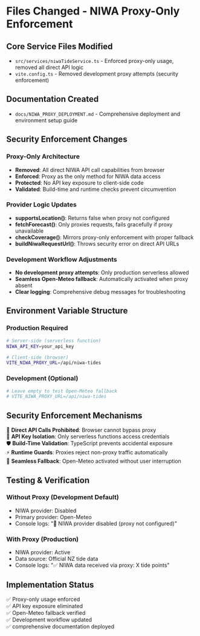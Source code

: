 # Files Changed - NIWA Proxy-Only Enforcement

## Core Service Files Modified
- `src/services/niwaTideService.ts` - Enforced proxy-only usage, removed all direct API logic
- `vite.config.ts` - Removed development proxy attempts (security enforcement)

## Documentation Created
- `docs/NIWA_PROXY_DEPLOYMENT.md` - Comprehensive deployment and environment setup guide

## Security Enforcement Changes

### Proxy-Only Architecture
- **Removed**: All direct NIWA API call capabilities from browser
- **Enforced**: Proxy as the only method for NIWA data access  
- **Protected**: No API key exposure to client-side code
- **Validated**: Build-time and runtime checks prevent circumvention

### Provider Logic Updates
- **supportsLocation()**: Returns false when proxy not configured
- **fetchForecast()**: Only proxies requests, fails gracefully if proxy unavailable
- **checkCoverage()**: Mirrors proxy-only enforcement with proper fallback
- **buildNiwaRequestUrl()**: Throws security error on direct API URLs

### Development Workflow Adjustments
- **No development proxy attempts**: Only production serverless allowed
- **Seamless Open-Meteo fallback**: Automatically activated when proxy absent
- **Clear logging**: Comprehensive debug messages for troubleshooting

## Environment Variable Structure

### Production Required
```bash
# Server-side (serverless function)
NIWA_API_KEY=your_api_key

# Client-side (browser)
VITE_NIWA_PROXY_URL=/api/niwa-tides
```

### Development (Optional)
```bash
# Leave empty to test Open-Meteo fallback
# VITE_NIWA_PROXY_URL=/api/niwa-tides
```

## Security Enforcement Mechanisms

🚫 **Direct API Calls Prohibited**: Browser cannot bypass proxy  
🔑 **API Key Isolation**: Only serverless functions access credentials  
🛡️ **Build-Time Validation**: TypeScript prevents accidental exposure  
⚡ **Runtime Guards**: Proxies reject non-proxy traffic automatically  
🔄 **Seamless Fallback**: Open-Meteo activated without user interruption  

## Testing & Verification

### Without Proxy (Development Default)
- NIWA provider: Disabled  
- Primary provider: Open-Meteo  
- Console logs: "🚫 NIWA provider disabled (proxy not configured)"

### With Proxy (Production)
- NIWA provider: Active  
- Data source: Official NZ tide data  
- Console logs: "✅ NIWA data received via proxy: X tide points"

## Implementation Status
✅ Proxy-only usage enforced  
✅ API key exposure eliminated  
✅ Open-Meteo fallback verified  
✅ Development workflow updated  
✅ comprehensive documentation deployed
